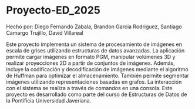 # Proyecto-ED_2025
Hecho por:
Diego Fernando Zabala,
Brandon Garcia Rodriguez,
Santiago Camargo Trujillo,
David Villareal

Este proyecto implementa un sistema de procesamiento de imágenes en escala de grises utilizando estructuras de datos avanzadas. La aplicación permite cargar imágenes en formato PGM, manipular volúmenes 3D y realizar proyecciones 2D a partir de conjuntos de imágenes. Además, incluye la codificación y decodificación de imágenes mediante el algoritmo de Huffman para optimizar el almacenamiento. También permite segmentar imágenes utilizando representaciones basadas en grafos. La interacción con el sistema se realiza a través de comandos en una consola. Este proyecto es desarrollado como parte del curso de Estructuras de Datos de la Pontificia Universidad Javeriana.
